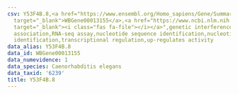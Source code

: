 ```yaml
---
csv: Y53F4B.8,<a href="https://www.ensembl.org/Homo_sapiens/Gene/Summary?db=core;g=WBGene00013155"
  target="_blank">WBGene00013155</a>,<a href="https://www.ncbi.nlm.nih.gov/pubmed/27496166"
  target="_blank"><i class="fas fa-file"></i></a>",genetic interference,functional
  association,RNA-seq assay,nucleotide sequence identification,nucleotide sequence
  identification,transcriptional regulation,up-regulates activity
data_alias: Y53F4B.8
data_id: WBGene00013155
data_numevidence: 1
data_species: Caenorhabditis elegans
data_taxid: '6239'
title: Y53F4B.8
---
```

